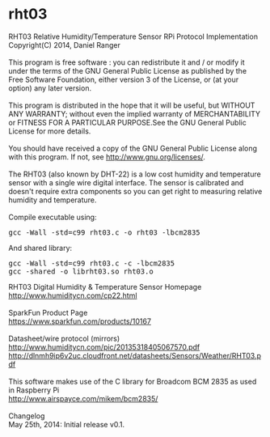 rht03
=======
RHT03 Relative Humidity/Temperature Sensor RPi Protocol Implementation<br />
Copyright(C) 2014, Daniel Ranger<br />
<br />
This program is free software : you can redistribute it and / or modify
it under the terms of the GNU General Public License as published by
the Free Software Foundation, either version 3 of the License, or
(at your option) any later version.<br />
<br />
This program is distributed in the hope that it will be useful,
but WITHOUT ANY WARRANTY; without even the implied warranty of
MERCHANTABILITY or FITNESS FOR A PARTICULAR PURPOSE.See the
GNU General Public License for more details.<br />
<br />
You should have received a copy of the GNU General Public License
along with this program. If not, see <http://www.gnu.org/licenses/>.<br />
<br />
The RHT03 (also known by DHT-22) is a low cost humidity and temperature
sensor with a single wire digital interface. The sensor is calibrated
and doesn't require extra components so you can get right to measuring
relative humidity and temperature.<br />
<br />
Compile executable using:
<pre>gcc -Wall -std=c99 rht03.c -o rht03 -lbcm2835</pre>
And shared library:
<pre>
gcc -Wall -std=c99 rht03.c -c -lbcm2835
gcc -shared -o librht03.so rht03.o
</pre>
RHT03 Digital Humidity & Temperature Sensor Homepage<br />
http://www.humiditycn.com/cp22.html<br />
<br />
SparkFun Product Page<br />
https://www.sparkfun.com/products/10167<br />
<br />
Datasheet/wire protocol (mirrors)<br />
http://www.humiditycn.com/pic/20135318405067570.pdf<br />
http://dlnmh9ip6v2uc.cloudfront.net/datasheets/Sensors/Weather/RHT03.pdf<br />
<br />
This software makes use of the C library for Broadcom BCM 2835 as used in
Raspberry Pi<br />
http://www.airspayce.com/mikem/bcm2835/<br />
<br />
Changelog<br />
     May 25th, 2014: Initial release v0.1.<br />
